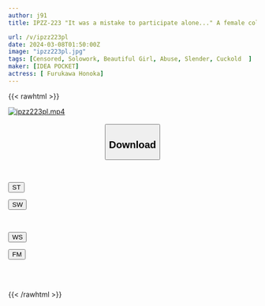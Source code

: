 ```yaml
---
author: j91
title: IPZZ-223 "It was a mistake to participate alone..." A female college student was passed around by her classmates while drinking at home. This is not rape...it's just consensual sex...lol Honoka Furukawa

url: /v/ipzz223pl
date: 2024-03-08T01:50:00Z
image: "ipzz223pl.jpg"
tags: [Censored, Solowork, Beautiful Girl, Abuse, Slender, Cuckold	]
maker: [IDEA POCKET]
actress: [ Furukawa Honoka]
---
```



{{< rawhtml >}}

<div class="video" data-videoid="WgLaR7ljyqTb9Kj">
    <a href="javascript:;">
        <img src="/v/ipzz223pl/ipzz223pl.jpg" width="WIDTH" height="HEIGHT" alt="ipzz223pl.mp4" loading="lazy">
    </a>
</div>

<script type="text/javascript" src="https://j91.asia/asset/on-demand-st.js"></script>

<br>
  <link rel="stylesheet" href="https://j91.asia/asset/bs5.css">
  
  <center>
  <button class="btn btn-primary" type="button" data-bs-toggle="collapse" data-bs-target=".multi-collapse" aria-expanded="false" aria-controls="multiCollapseExample1 multiCollapseExample2"><h2>Download</h2></button></center>
</p>
<div class="row">
  <div class="col">
    <div class="collapse multi-collapse" id="multiCollapseExample1">
      <div class="card card-body">
	      	      <br>
<div class="buttons">  
<p><a href="https://streamtape.to/v/WgLaR7ljyqTb9Kj" target="_blank"><button class="btn-hover color-3"><i class="fa fa-download"></i> ST</button></a></p>
<p><a href="https://cdnwish.com/c02hfnk0e8fe" target="_blank"><button class="btn-hover color-2"><i class="fa fa-download"></i> SW</button></a></p></div>
    </div>
  </div>
</div>
  <div class="col">
    <div class="collapse multi-collapse" id="multiCollapseExample2">
      <div class="card card-body">
	      <br>
<div class="buttons">
<p><a href="https://wolfstream.tv/3encctq0hx7c"><button class="btn-hover color-9"><i class="fa fa-download"></i> WS</button></a></p>
<p><a href="https://filemoon.sx/d/el7p3qput4pz"><button class="btn-hover color-8"><i class="fa fa-download"></i> FM</button></a></p></div>
<br><br>
      </div>
    </div>
  </div>
</div>

{{< /rawhtml >}}